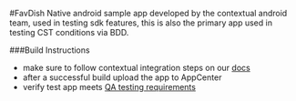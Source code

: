 



#FavDish
Native android sample app developed by the contextual android team, used in testing sdk features,
this is also the primary app used in testing CST conditions via BDD. 

###Build Instructions
- make sure to follow contextual integration steps on our [docs](https://dashboard.pointzi.com/docs/sdks/android/integration/)
- after a successful build upload the app to AppCenter
- verify test app meets [QA testing requirements](https://streethawk.atlassian.net/wiki/spaces/PPD/pages/1900707864/SDK+Testing+Requirements)